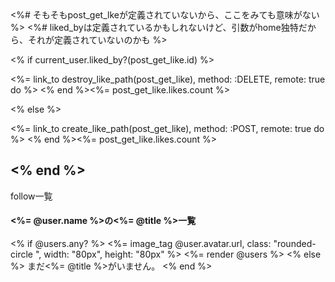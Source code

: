   <span>
  <%# そもそもpost_get_lkeが定義されていないから、ここをみても意味がない %>
  <%# liked_byは定義されているかもしれないけど、引数がhome独特だから、それが定義されていないのかも %>

  <% if current_user.liked_by?(post_get_like.id) %>

  <td>
  <%= link_to destroy_like_path(post_get_like), method: :DELETE, remote: true do %>
  <i class="fas fa-heart"></i>
  <% end %><%= post_get_like.likes.count %>
  </td>

  <% else %>

  <td>
  <%= link_to create_like_path(post_get_like), method: :POST, remote: true do %>
  <i class="far fa-heart"></i>
  <% end %><%= post_get_like.likes.count %>
  </td>

  <% end %> 
 </span>
--------------------------------------------
follow一覧
 <div class="text-left mt-4">
  <h4><%= @user.name %>の<%= @title %>一覧</h4>
  <% if @users.any? %>
    <%= image_tag @user.avatar.url, class: "rounded-circle ", width: "80px", height: "80px" %>
    <%= render @users %>
    <% else %>
    まだ<%= @title %>がいません。
  <% end %>
</div>


 